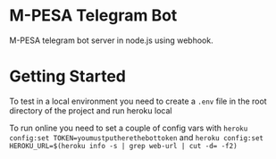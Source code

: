 # M-PESA Telegram Bot

M-PESA telegram bot server in node.js using webhook.


# Getting Started
To test in a local environment you need to create a `.env` file in the root directory of the project and run heroku local

To run online you need to set a couple of config vars with `heroku config:set TOKEN=youmustputherethebottoken` and `heroku config:set HEROKU_URL=$(heroku info -s | grep web-url | cut -d= -f2)`
